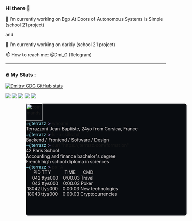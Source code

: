 ### Hi there 👋

🔭 I’m currently working on Bgp At Doors of Autonomous Systems is Simple (school 21 project)

  and

🔭 I’m currently working on darkly (school 21 project)

📫 How to reach me: @Dmi_G (Telegram)

---

### :fire: My Stats :
[![Dmitry GDG GitHub stats](https://github-readme-stats.vercel.app/api?username=dmitry-gdg)](https://github.com/dmitry-gdg/github-readme-stats)</br>

![](http://github-profile-summary-cards.vercel.app/api/cards/profile-details?username=dmitry-gdg&theme=github)
![](http://github-profile-summary-cards.vercel.app/api/cards/repos-per-language?username=dmitry-gdg&theme=github)
![](http://github-profile-summary-cards.vercel.app/api/cards/most-commit-language?username=dmitry-gdg&theme=github)
![](http://github-profile-summary-cards.vercel.app/api/cards/stats?username=dmitry-gdg&theme=github)
![](http://github-profile-summary-cards.vercel.app/api/cards/productive-time?username=dmitry-gdg&theme=github&utcOffset=3)

<style>
	.col,.col-1,.col-2,.col-3,.col-4,.col-5,.col-6,.col-7,.col-8,.col-9,.col-10,.col-11,.col-12,.col-auto,.col-lg,.col-lg-1,.col-lg-2,.col-lg-3,.col-lg-4,.col-lg-5,.col-lg-6,.col-lg-7,.col-lg-8,.col-lg-9,.col-lg-10,.col-lg-11,.col-lg-12,.col-lg-auto,.col-md,.col-md-1,.col-md-2,.col-md-3,.col-md-4,.col-md-5,.col-md-6,.col-md-7,.col-md-8,.col-md-9,.col-md-10,.col-md-11,.col-md-12,.col-md-auto,.col-sm,.col-sm-1,.col-sm-2,.col-sm-3,.col-sm-4,.col-sm-5,.col-sm-6,.col-sm-7,.col-sm-8,.col-sm-9,.col-sm-10,.col-sm-11,.col-sm-12,.col-sm-auto,.col-xl,.col-xl-1,.col-xl-2,.col-xl-3,.col-xl-4,.col-xl-5,.col-xl-6,.col-xl-7,.col-xl-8,.col-xl-9,.col-xl-10,.col-xl-11,.col-xl-12,.col-xl-auto{position:relative;width:100%;padding-right:15px;padding-left:15px}
	.d-none{display:none!important}.d-md-block{display:block!important}
	.terminal-command--blue{color:#99ecfd}.terminal-command--purple{color:#c9a8fa}.terminal-command--red{color:#ff6d67}.terminal-command--gray{color:#e5dfdf}.terminal-command{white-space:pre}.terminal{background:#090c10;min-height:350px;border-radius:6px}
</style>


<div class="col-md-7 col-12"><div class="d-none d-md-block"><div class="parallax-outer"><div class="parallax-inner" style="transform: translate3d(9.73496%, 0%, 0px);"><div id="terminal" class="terminal text-white small font-weight-600 p-3 overflow-hidden"><img src="./Terrazzoni Jean-Baptiste portfolio - jterrazz.com_files/terminal-dots.png" alt="commands" width="53" class="mb-2"><div class="Typist "><span><span><span class="terminal-command--blue">~/jterrazz</span><span class="terminal-command--purple"> &gt; </span>whoami</span><br><span class="terminal-command terminal-command--gray">Terrazzoni Jean-Baptiste, 24yo from Corsica, France<br></span></span><span><span><span class="terminal-command--blue">~/jterrazz</span><span class="terminal-command--purple"> &gt; </span>ls -a skills.txt</span><br><span class="terminal-command terminal-command--gray">Backend / Frontend / Software / Design<br></span></span><span><span><span class="terminal-command--blue">~/jterrazz</span><span class="terminal-command--purple"> &gt; </span>curl "https://jterrazz.com/formation"</span><br><span class="terminal-command terminal-command--gray">42 Paris School<br></span><span class="terminal-command terminal-command--gray">Accounting and finance bachelor's degree<br></span><span class="terminal-command terminal-command--gray">French high school diploma in sciences<br></span></span><span><span><span class="terminal-command--blue">~/jterrazz</span><span class="terminal-command--purple"> &gt; </span>ps -A</span><br><span class="terminal-command terminal-command--gray">      PID TTY           TIME      CMD<br></span><span class="terminal-command terminal-command--gray">     042 ttys000    0:00.03 Travel<br></span><span class="terminal-command terminal-command--gray">     043 ttys000    0:00.03 Poker<br></span><span class="terminal-command terminal-command--gray"> 18042 ttys000    0:00.03 New technologies<br></span><span class="terminal-command terminal-command--gray"> 18043 ttys000    0:00.03 Cryptocurrencies</span></span></div></div></div></div></div></div></div></div></div>



<!--
**Dmitry-GDG/Dmitry-GDG** is a ✨ _special_ ✨ repository because its `README.md` (this file) appears on your GitHub profile.

Here are some ideas to get you started:

- 🔭 I’m currently working on ...
- 🌱 I’m currently learning ...
- 👯 I’m looking to collaborate on ...
- 🤔 I’m looking for help with ...
- 💬 Ask me about ...
- 📫 How to reach me: ...
- 😄 Pronouns: ...
- ⚡ Fun fact: ...
-->
